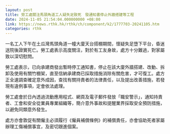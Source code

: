```yaml
---
layout: post
title: 勞工處關注馬頭角道工人疑失足致死　發通知書停止外牆搭建等工程
date: 2024-11-05 21:54:04.000000000 +08:00
link: https://news.rthk.hk/rthk/ch/component/k2/1777703-20241105.htm
categories: rthk
---
```


一名工人下午在土瓜灣馬頭角道一幢大廈天台搭棚期間，懷疑失足墮下平台，昏迷送院後證實死亡。勞工處表示高度關注，對於有工友身故，處方十分難過，對家屬致以深切慰問。

勞工處表示，已向承建商發出暫時停工通知書，停止在該大廈外牆搭建、改動、拆卸及使用有關竹棚架，直至信納承建商已採取措施消除有關危害，才可復工。處方正全速調查確定意外成因，查找有關持責者的法律責任，以及提出改善措施，若發現有違例事項，定會依法處理。

勞工處會於日內透過流動應用程式、網頁及電子郵件發放「職安警示」，通知持責者、工會和安全從業員專業組織等，簡介意外事故和提醒業界採取安全預防措施，以避免同類意外發生。

處方亦會敦促有關僱主必須履行《僱員補償條例》的補償責任，亦會協助死者家屬辦理工傷補償事宜，及密切跟進個案。
